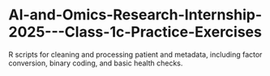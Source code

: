 # AI-and-Omics-Research-Internship-2025---Class-1c-Practice-Exercises
R scripts for cleaning and processing patient and metadata, including factor conversion, binary coding, and basic health checks.
